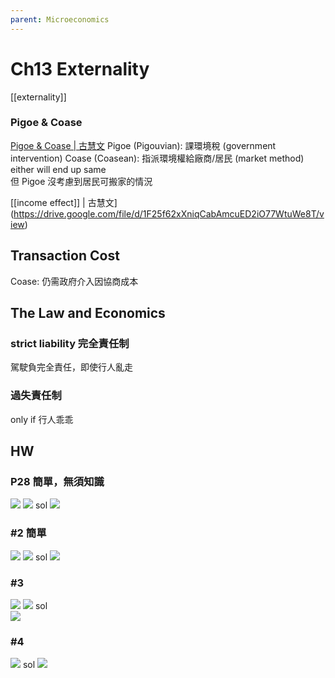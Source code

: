 ```yaml
---
parent: Microeconomics
---
```

# Ch13 Externality
[[externality]]
### Pigoe & Coase
[Pigoe & Coase | 古慧文](https://drive.google.com/file/d/1Ss6EyNlwzFGXNDW_UbCvMz8HZH7Zotup/view)
Pigoe (Pigouvian): 課環境稅 (government intervention)
Coase (Coasean): 指派環境權給廠商/居民  (market method)
either will end up same  
但 Pigoe 沒考慮到居民可搬家的情況  

[[income effect]] | 古慧文](https://drive.google.com/file/d/1F25f62xXniqCabAmcuED2iO77WtuWe8T/view)

## Transaction Cost
Coase: 仍需政府介入因協商成本

## The Law and Economics
### strict liability 完全責任制
駕駛負完全責任，即使行人亂走  
### 過失責任制
only if 行人乖乖  

## HW
### P28 簡單，無須知識
![](https://i.imgur.com/05Uy3UK.png)
![](https://i.imgur.com/onB0JXU.png)
sol
![](https://i.imgur.com/wnZ6PRl.png)

### #2 簡單
![](https://i.imgur.com/Oy1Ad8R.png)
![](https://i.imgur.com/4lS80fS.png)
sol
![](https://i.imgur.com/7FoMU2L.png)

### #3
![](https://i.imgur.com/rCgaL9l.png)
![](https://i.imgur.com/Rh7Budx.png)
sol  
![](https://i.imgur.com/kgMX43a.png)
### #4
![](https://i.imgur.com/BiUkuld.png)
sol
![](https://i.imgur.com/qEqM1HO.png)
